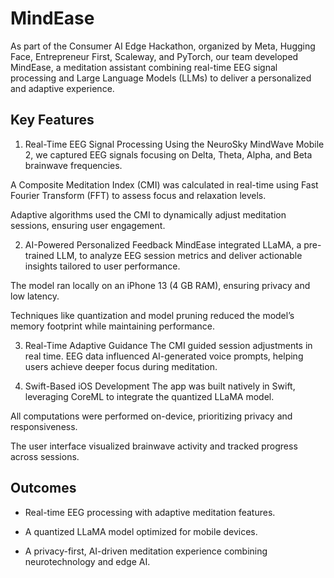 # MindEase
As part of the Consumer AI Edge Hackathon, organized by Meta, Hugging Face, Entrepreneur First, Scaleway, and PyTorch, our team developed MindEase, a meditation assistant combining real-time EEG signal processing and Large Language Models (LLMs) to deliver a personalized and adaptive experience.

## Key Features

1. Real-Time EEG Signal Processing
Using the NeuroSky MindWave Mobile 2, we captured EEG signals focusing on Delta, Theta, Alpha, and Beta brainwave frequencies.



A Composite Meditation Index (CMI) was calculated in real-time using Fast Fourier Transform (FFT) to assess focus and relaxation levels.

Adaptive algorithms used the CMI to dynamically adjust meditation sessions, ensuring user engagement.


2. AI-Powered Personalized Feedback
MindEase integrated LLaMA, a pre-trained LLM, to analyze EEG session metrics and deliver actionable insights tailored to user performance.

The model ran locally on an iPhone 13 (4 GB RAM), ensuring privacy and low latency.

Techniques like quantization and model pruning reduced the model’s memory footprint while maintaining performance.


3. Real-Time Adaptive Guidance
The CMI guided session adjustments in real time. EEG data influenced AI-generated voice prompts, helping users achieve deeper focus during meditation.


4. Swift-Based iOS Development
The app was built natively in Swift, leveraging CoreML to integrate the quantized LLaMA model.



All computations were performed on-device, prioritizing privacy and responsiveness.

The user interface visualized brainwave activity and tracked progress across sessions.


## Outcomes

- Real-time EEG processing with adaptive meditation features.

- A quantized LLaMA model optimized for mobile devices.

- A privacy-first, AI-driven meditation experience combining neurotechnology and edge AI.
